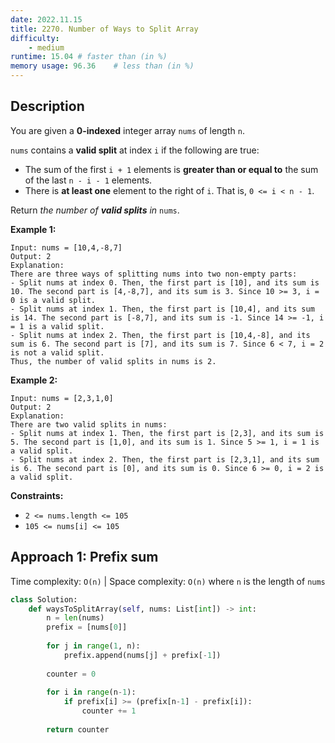 ```yaml
---
date: 2022.11.15
title: 2270. Number of Ways to Split Array
difficulty:
    - medium
runtime: 15.04 # faster than (in %)
memory usage: 96.36    # less than (in %)
---
```

## Description
You are given a **0-indexed** integer array `nums` of length `n`.

`nums` contains a **valid split** at index `i` if the following are true:

- The sum of the first `i + 1` elements is **greater than or equal to** the sum of the last `n - i - 1` elements.
- There is **at least one** element to the right of `i`. That is, `0 <= i < n - 1`.

Return *the number of **valid splits** in* `nums`.

**Example 1:**

```
Input: nums = [10,4,-8,7]
Output: 2
Explanation:
There are three ways of splitting nums into two non-empty parts:
- Split nums at index 0. Then, the first part is [10], and its sum is 10. The second part is [4,-8,7], and its sum is 3. Since 10 >= 3, i = 0 is a valid split.
- Split nums at index 1. Then, the first part is [10,4], and its sum is 14. The second part is [-8,7], and its sum is -1. Since 14 >= -1, i = 1 is a valid split.
- Split nums at index 2. Then, the first part is [10,4,-8], and its sum is 6. The second part is [7], and its sum is 7. Since 6 < 7, i = 2 is not a valid split.
Thus, the number of valid splits in nums is 2.

```

**Example 2:**

```
Input: nums = [2,3,1,0]
Output: 2
Explanation:
There are two valid splits in nums:
- Split nums at index 1. Then, the first part is [2,3], and its sum is 5. The second part is [1,0], and its sum is 1. Since 5 >= 1, i = 1 is a valid split.
- Split nums at index 2. Then, the first part is [2,3,1], and its sum is 6. The second part is [0], and its sum is 0. Since 6 >= 0, i = 2 is a valid split.

```

**Constraints:**

- `2 <= nums.length <= 105`
- `105 <= nums[i] <= 105`

## Approach 1: Prefix sum
Time complexity: `O(n)`    |    Space complexity: `O(n)`
where `n` is the length of `nums`

``` python
class Solution:
    def waysToSplitArray(self, nums: List[int]) -> int:
        n = len(nums)
        prefix = [nums[0]]
        
        for j in range(1, n):
            prefix.append(nums[j] + prefix[-1])
        
        counter = 0
        
        for i in range(n-1):
            if prefix[i] >= (prefix[n-1] - prefix[i]):
                counter += 1
        
        return counter
```